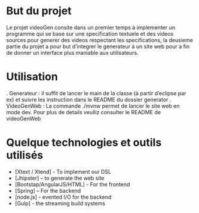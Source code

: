 
# But du projet

Le projet videoGen consite dans un premier temps à  implementer un programme qui se base sur une specification textuele et des videos sources pour generer des videos respectant  les specifications, la deusieme partie du projet a pour but d’integrer le generateur à un site web pour a fin de donner un interface plus maniable aux utilisateurs.


# Utilisation

. Generateur : il suffit de lancer le main de la classe (à partir d’eclipse par ex)  et suivre les instruction dans le README du dossier generator
. VideoGenWeb : La commande ./mvnw permet de lancer le site web en mode dev. Pour plus de details veulliz consulter le README de videoGenWeb

# Quelque technologies et outils utilisés
- [Xtext / Xtend] - To implement our DSL
- [Jhipster] – to generate the web site
- [Bootstap/AngularJS/HTML] -  For the frontend
- [Spring] – For the backend
- [node.js] - evented I/O for the backend
- [Gulp] - the streaming build systems
